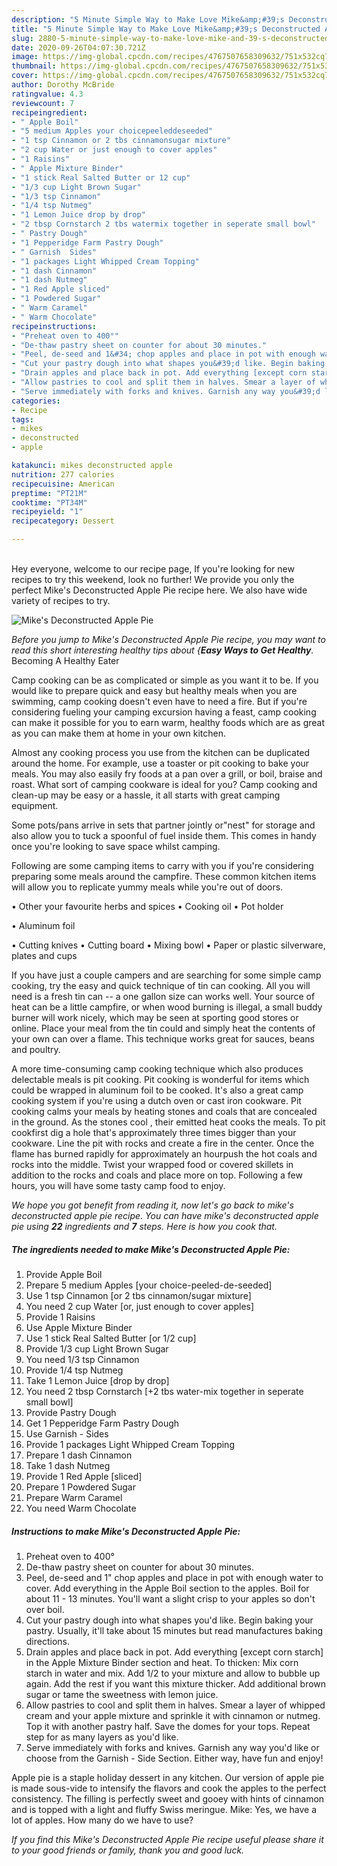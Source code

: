 ```yaml
---
description: "5 Minute Simple Way to Make Love Mike&amp;#39;s Deconstructed Apple Pie"
title: "5 Minute Simple Way to Make Love Mike&amp;#39;s Deconstructed Apple Pie"
slug: 2880-5-minute-simple-way-to-make-love-mike-and-39-s-deconstructed-apple-pie
date: 2020-09-26T04:07:30.721Z
image: https://img-global.cpcdn.com/recipes/4767507658309632/751x532cq70/mikes-deconstructed-apple-pie-recipe-main-photo.jpg
thumbnail: https://img-global.cpcdn.com/recipes/4767507658309632/751x532cq70/mikes-deconstructed-apple-pie-recipe-main-photo.jpg
cover: https://img-global.cpcdn.com/recipes/4767507658309632/751x532cq70/mikes-deconstructed-apple-pie-recipe-main-photo.jpg
author: Dorothy McBride
ratingvalue: 4.3
reviewcount: 7
recipeingredient:
- " Apple Boil"
- "5 medium Apples your choicepeeleddeseeded"
- "1 tsp Cinnamon or 2 tbs cinnamonsugar mixture"
- "2 cup Water or just enough to cover apples"
- "1 Raisins"
- " Apple Mixture Binder"
- "1 stick Real Salted Butter or 12 cup"
- "1/3 cup Light Brown Sugar"
- "1/3 tsp Cinnamon"
- "1/4 tsp Nutmeg"
- "1 Lemon Juice drop by drop"
- "2 tbsp Cornstarch 2 tbs watermix together in seperate small bowl"
- " Pastry Dough"
- "1 Pepperidge Farm Pastry Dough"
- " Garnish  Sides"
- "1 packages Light Whipped Cream Topping"
- "1 dash Cinnamon"
- "1 dash Nutmeg"
- "1 Red Apple sliced"
- "1 Powdered Sugar"
- " Warm Caramel"
- " Warm Chocolate"
recipeinstructions:
- "Preheat oven to 400°"
- "De-thaw pastry sheet on counter for about 30 minutes."
- "Peel, de-seed and 1&#34; chop apples and place in pot with enough water to cover. Add everything in the Apple Boil section to the apples. Boil for about 11 - 13 minutes. You&#39;ll want a slight crisp to your apples so don&#39;t over boil."
- "Cut your pastry dough into what shapes you&#39;d like. Begin baking your pastry. Usually, it&#39;ll take about 15 minutes but read manufactures baking directions."
- "Drain apples and place back in pot. Add everything [except corn starch] in the Apple Mixture Binder section and heat. To thicken: Mix corn starch in water and mix. Add 1/2 to your mixture and allow to bubble up again. Add the rest if you want this mixture thicker. Add additional brown sugar or tame the sweetness with lemon juice."
- "Allow pastries to cool and split them in halves. Smear a layer of whipped cream and your apple mixture and sprinkle it with cinnamon or nutmeg. Top it with another pastry half. Save the domes for your tops. Repeat step for as many layers as you&#39;d like."
- "Serve immediately with forks and knives. Garnish any way you&#39;d like or choose from the Garnish - Side Section. Either way, have fun and enjoy!"
categories:
- Recipe
tags:
- mikes
- deconstructed
- apple

katakunci: mikes deconstructed apple 
nutrition: 277 calories
recipecuisine: American
preptime: "PT21M"
cooktime: "PT34M"
recipeyield: "1"
recipecategory: Dessert

---
```

<br>
Hey everyone, welcome to our recipe page, If you're looking for new recipes to try this weekend, look no further! We provide you only the perfect Mike&#39;s Deconstructed Apple Pie recipe here. We also have wide variety of recipes to try.
<br>


![Mike&#39;s Deconstructed Apple Pie](https://img-global.cpcdn.com/recipes/4767507658309632/751x532cq70/mikes-deconstructed-apple-pie-recipe-main-photo.jpg)

<i>Before you jump to Mike&#39;s Deconstructed Apple Pie recipe, you may want to read this short interesting healthy tips about {<strong>Easy Ways to Get Healthy</strong>.</i>
Becoming A Healthy Eater

    
Camp cooking can be as complicated or simple as you want it to be. If you would like to prepare quick and easy but healthy meals when you are swimming, camp cooking doesn't even have to need a fire. But if you're considering fueling your camping excursion having a feast, camp cooking can make it possible for you to earn warm, healthy foods which are as great as you can make them at home in your own kitchen.

 Almost any cooking process you use from the kitchen can be duplicated around the home. For example, use a toaster or pit cooking to bake your meals. You may also easily fry foods at a pan over a grill, or boil, braise and roast. What sort of camping cookware is ideal for you? Camp cooking and clean-up may be easy or a hassle, it all starts with great camping equipment.

Some pots/pans arrive in sets that partner jointly or"nest" for storage and also allow you to tuck a spoonful of fuel inside them. This comes in handy once you're looking to save space whilst camping.

Following are some camping items to carry with you if you're considering preparing some meals around the campfire. These common kitchen items will allow you to replicate yummy meals while you're out of doors.


• Other your favourite herbs and spices
• Cooking oil
• Pot holder

• Aluminum foil

• Cutting knives
• Cutting board
• Mixing bowl
• Paper or plastic silverware, plates and cups

If you have just a couple campers and are searching for some simple camp cooking, try the easy and quick technique of tin can cooking. All you will need is a fresh tin can -- a one gallon size can works well. Your source of heat can be a little campfire, or when wood burning is illegal, a small buddy burner will work nicely, which may be seen at sporting good stores or online. Place your meal from the tin could and simply heat the contents of your own can over a flame.  This technique works great for sauces, beans and poultry.

A more time-consuming camp cooking technique which also produces delectable meals is pit cooking. Pit cooking is wonderful for items which could be wrapped in aluminum foil to be cooked.  It's also a great camp cooking system if you're using a dutch oven or cast iron cookware. Pit cooking calms your meals by heating stones and coals that are concealed in the ground. As the stones cool , their emitted heat cooks the meals. To pit cookfirst dig a hole that's approximately three times bigger than your cookware. Line the pit with rocks and create a fire in the center. Once the flame has burned rapidly for approximately an hourpush the hot coals and rocks into the middle. Twist your wrapped food or covered skillets in addition to the rocks and coals and place more on top. Following a few hours, you will have some tasty camp food to enjoy.


<i>We hope you got benefit from reading it, now let's go back to mike&#39;s deconstructed apple pie recipe. You can have mike&#39;s deconstructed apple pie using <strong>22</strong> ingredients and <strong>7</strong> steps. Here is how you cook that.
</i>

##### The ingredients needed to make Mike&#39;s Deconstructed Apple Pie:

1. Provide  Apple Boil
1. Prepare 5 medium Apples [your choice-peeled-de-seeded]
1. Use 1 tsp Cinnamon [or 2 tbs cinnamon/sugar mixture]
1. You need 2 cup Water [or, just enough to cover apples]
1. Provide 1 Raisins
1. Use  Apple Mixture Binder
1. Use 1 stick Real Salted Butter [or 1/2 cup]
1. Provide 1/3 cup Light Brown Sugar
1. You need 1/3 tsp Cinnamon
1. Provide 1/4 tsp Nutmeg
1. Take 1 Lemon Juice [drop by drop]
1. You need 2 tbsp Cornstarch [+2 tbs water-mix together in seperate small bowl]
1. Provide  Pastry Dough
1. Get 1 Pepperidge Farm Pastry Dough
1. Use  Garnish - Sides
1. Provide 1 packages Light Whipped Cream Topping
1. Prepare 1 dash Cinnamon
1. Take 1 dash Nutmeg
1. Provide 1 Red Apple [sliced]
1. Prepare 1 Powdered Sugar
1. Prepare  Warm Caramel
1. You need  Warm Chocolate


##### Instructions to make Mike&#39;s Deconstructed Apple Pie:

1. Preheat oven to 400°
1. De-thaw pastry sheet on counter for about 30 minutes.
1. Peel, de-seed and 1&#34; chop apples and place in pot with enough water to cover. Add everything in the Apple Boil section to the apples. Boil for about 11 - 13 minutes. You&#39;ll want a slight crisp to your apples so don&#39;t over boil.
1. Cut your pastry dough into what shapes you&#39;d like. Begin baking your pastry. Usually, it&#39;ll take about 15 minutes but read manufactures baking directions.
1. Drain apples and place back in pot. Add everything [except corn starch] in the Apple Mixture Binder section and heat. To thicken: Mix corn starch in water and mix. Add 1/2 to your mixture and allow to bubble up again. Add the rest if you want this mixture thicker. Add additional brown sugar or tame the sweetness with lemon juice.
1. Allow pastries to cool and split them in halves. Smear a layer of whipped cream and your apple mixture and sprinkle it with cinnamon or nutmeg. Top it with another pastry half. Save the domes for your tops. Repeat step for as many layers as you&#39;d like.
1. Serve immediately with forks and knives. Garnish any way you&#39;d like or choose from the Garnish - Side Section. Either way, have fun and enjoy!


Apple pie is a staple holiday dessert in any kitchen. Our version of apple pie is made sous-vide to intensify the flavors and cook the apples to the perfect consistency. The filling is perfectly sweet and gooey with hints of cinnamon and is topped with a light and fluffy Swiss meringue. Mike: Yes, we have a lot of apples. How many do we have to use? 

<i>If you find this Mike&#39;s Deconstructed Apple Pie recipe useful please share it to your good friends or family, thank you and good luck.</i>

